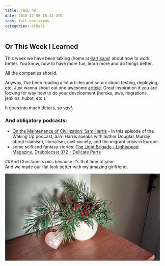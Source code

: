 ```yaml
---
title: TWiL 49
date: 2015-12-06 15:42 UTC
tags: twil christmas
categories: others
---
```


## Or This Week I Learned

This week we have been talking (home at [6artisans](http://6artisans.cz)) about how to work better. You know, how to have more fun, learn more and do things better. 

All the companies should. 

Anyway, I've been reading a lot articles and so on: about testing, deploying, etc. Just wanna shout out one awesome [article](http://www.be9.io/2015/12/01/heroku-deployment/). Great inspiration if you are looking for way how to do your development (heroku, aws, migrations, jenkins, hubot, etc.).  

It goes into much details, so *yay!*. 

### And obligatory podcasts: 
* [On the Maintenance of Civilization: Sam Harris](http://www.samharris.org/podcast/item/on-the-maintenance-of-civilization/) - In this episode of the Waking Up podcast, Sam Harris speaks with author Douglas Murray about Islamism, liberalism, civil society, and the migrant crisis in Europe.
* some scifi and fantasy stories: [The Light Brigade - Lightspeed Magazine](http://www.lightspeedmagazine.com/fiction/the-light-brigade/), [Drabblecast 372 - Delicate Parts](http://www.drabblecast.org/2015/11/27/drabblecast-372-delicate-parts/)

##And Christams's pics because it's that time of year.  
And we made our flat look better with my amazing girlfriend. 

<img title="Christmas" alt="Christmas" src="/img/christmas_2015.jpg" />




